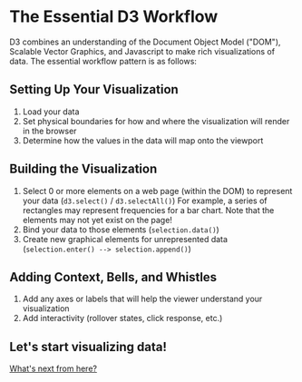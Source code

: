 
# The Essential D3 Workflow

D3 combines an understanding of the Document Object Model ("DOM"), Scalable Vector Graphics, and Javascript to make rich visualizations of data. The essential workflow pattern is as follows:

## Setting Up Your Visualization

1. Load your data
2. Set physical boundaries for how and where the visualization will render in the browser
3. Determine how the values in the data will map onto the viewport

## Building the Visualization

1. Select 0 or more elements on a web page (within the DOM) to represent your data (`d3.select()` / `d3.selectAll()`)
    For example, a series of rectangles may represent frequencies for a bar chart. Note that the elements may not yet exist on the page!
2. Bind your data to those elements (`selection.data()`)
3. Create new graphical elements for unrepresented data (`selection.enter() --> selection.append()`)

## Adding Context, Bells, and Whistles

1. Add any axes or labels that will help the viewer understand your visualization
2. Add interactivity (rollover states, click response, etc.)

## Let's start visualizing data!

[What's next from here?](../09_conclusion/conclusion.md)
